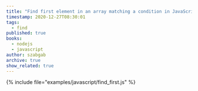 ```yaml
---
title: "Find first element in an array matching a condition in JavaScript"
timestamp: 2020-12-27T08:30:01
tags:
  - find
published: true
books:
  - nodejs
  - javascript
author: szabgab
archive: true
show_related: true
---
```




{% include file="examples/javascript/find_first.js" %}
